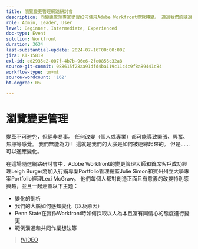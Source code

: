 ```yaml
---
title: 瀏覽變更管理網路研討會
description: 向變更管理專家學習如何使用Adobe Workfront導覽轉變。 透過我們的隨選網路研討會，深入瞭解變化的解剖學、大腦知覺以及賓夕法尼亞州立大學的方法。
role: Admin, Leader, User
level: Beginner, Intermediate, Experienced
doc-type: Event
solution: Workfront
duration: 3634
last-substantial-update: 2024-07-16T00:00:00Z
jira: KT-15819
exl-id: ed2935e2-007f-4b7b-96e6-2fe0856c32a8
source-git-commit: 088615f28aa91dfd4ba119c11c4c9f8a89441d84
workflow-type: tm+mt
source-wordcount: '162'
ht-degree: 0%

---
```


# 瀏覽變更管理

變革不可避免，但絕非易事。 任何改變（個人或專業）都可能導致緊張、興奮、焦慮等感覺。 我們無能為力！ 這就是我們的大腦是如何被連線起來的。 但是……可以適應變化。

在這場隨選網路研討會中，Adobe Workfront的變更管理大師和首席客戶成功經理Leigh Burger將加入行銷專案Portfolio管理總監Julie Simon和賓州州立大學專案Portfolio經理Lexi McGraw。 他們每個人都對創造正面且有意義的改變特別感興趣，並且一起涵蓋以下主題：

* 變化的剖析
* 我們的大腦如何感知變化（以及原因）
* Penn State在實作Workfront時如何採取以人為本且富有同情心的態度進行變更
* 範例溝通和共同作業想法等

>[!VIDEO](https://video.tv.adobe.com/v/3431013/?learn=on)
